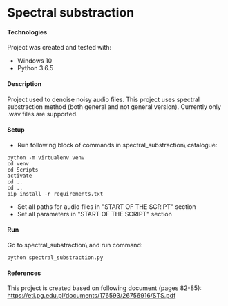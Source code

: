 # Spectral substraction


#### Technologies
Project was created and tested with:
* Windows 10
* Python 3.6.5


#### Description
Project used to denoise noisy audio files. This project uses spectral substraction method (both general and not general version). Currently only .wav files are supported.


#### Setup
- Run following block of commands in spectral_substraction\ catalogue:
```
python -m virtualenv venv
cd venv
cd Scripts
activate
cd ..
cd ..
pip install -r requirements.txt
```
- Set all paths for audio files in "START OF THE SCRIPT" section
- Set all parameters in "START OF THE SCRIPT" section


#### Run
Go to spectral_substraction\ and run command:
```
python spectral_substraction.py
```


#### References
This project is created based on following document (pages 82-85):
https://eti.pg.edu.pl/documents/176593/26756916/STS.pdf